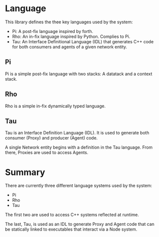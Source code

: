 # Language

This library defines the thee key languages used by the system:
* Pi: A post-fix language inspired by forth.
* Rho: An in-fix language inspired by Python. Complies to Pi.
* Tau: An Interface Definitional Language (IDL) that generates
C++ code for both consumers and agents of a given network entity.

## Pi

Pi is a simple post-fix language with two stacks: A datatack and a 
context stack.

## Rho

Rho is a simple in-fix dynamically typed language.

## Tau

Tau is an Interface Definition Language (IDL). It is used to generate
both consumer (Proxy) and producer (Agent) code.

A single Network entity begins with a definition in the Tau language. 
From there, Proxies are used to access Agents.

# Summary

There are currently three different language systems used by the system:
- Pi
- Rho
- Tau

The first two are used to access C++ systems reflected at runtime. 

The last, Tau, is used as an IDL to generate Proxy and Agent code
that can be statically linked to executables that interact via a Node 
system.

